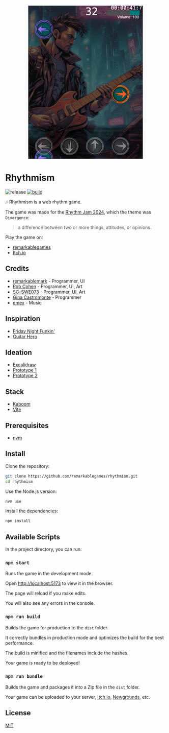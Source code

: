 <p align="center">
  <img src="https://raw.githubusercontent.com/remarkablegames/rhythmism/master/public/screenshots/sinbad1.png" alt="rhythmism" width="360">
</p>

# Rhythmism

![release](https://img.shields.io/github/v/release/remarkablegames/rhythmism)
[![build](https://github.com/remarkablegames/rhythmism/actions/workflows/build.yml/badge.svg)](https://github.com/remarkablegames/rhythmism/actions/workflows/build.yml)

🎶 Rhythmism is a web rhythm game.

The game was made for the [Rhythm Jam 2024](https://itch.io/jam/rhythm-jam-2024), which the theme was `Divergence`:

> a difference between two or more things, attitudes, or opinions.

Play the game on:

- [remarkablegames](https://remarkablegames.org/rhythmism/)
- [Itch.io](https://remarkablegames.itch.io/rhythmism)

## Credits

- [remarkablemark](https://github.com/remarkablemark) - Programmer, UI
- [Rob Cohen](https://github.com/rmacohen) - Programmer, UI, Art
- [SG-SWE073](https://github.com/SG-SWE073) - Programmer, UI, Art
- [Gina Castromonte](https://github.com/GinaCastromonte) - Programmer
- [emex](https://soundcloud.com/emex-music) - Music

## Inspiration

- [Friday Night Funkin'](https://friday-nightfunkin.io/)
- [Guitar Hero](https://wikipedia.org/wiki/Guitar_Hero)

## Ideation

- [Excalidraw](https://excalidraw.com/#json=4xsd2WQeFiejrdBQkalCR,GLv9eoVsLsWhkXYKI1gCLA)
- [Prototype 1](https://replit.com/@remarkablemark/Rhythm-Game)
- [Prototype 2](https://replit.com/@remarkablemark/Rhythm-Jam-2024)

## Stack

- [Kaboom](https://kaboomjs.com/)
- [Vite](https://vitejs.dev/)

## Prerequisites

- [nvm](https://github.com/nvm-sh/nvm#readme)

## Install

Clone the repository:

```sh
git clone https://github.com/remarkablegames/rhythmism.git
cd rhythmism
```

Use the Node.js version:

```sh
nvm use
```

Install the dependencies:

```sh
npm install
```

## Available Scripts

In the project directory, you can run:

### `npm start`

Runs the game in the development mode.

Open [http://localhost:5173](http://localhost:5173) to view it in the browser.

The page will reload if you make edits.

You will also see any errors in the console.

### `npm run build`

Builds the game for production to the `dist` folder.

It correctly bundles in production mode and optimizes the build for the best performance.

The build is minified and the filenames include the hashes.

Your game is ready to be deployed!

### `npm run bundle`

Builds the game and packages it into a Zip file in the `dist` folder.

Your game can be uploaded to your server, [Itch.io](https://itch.io/), [Newgrounds](https://www.newgrounds.com/), etc.

## License

[MIT](LICENSE)
